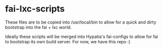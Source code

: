 # fai-lxc-scripts

These files are to be copied into /usr/local/bin to allow for a quick and dirty bootstrap into the fai + lxc world.

Ideally these scripts will be merged into Hypatia's fai-configs to allow for fai to bootstrap its own build server. For now, we have this repo :)
